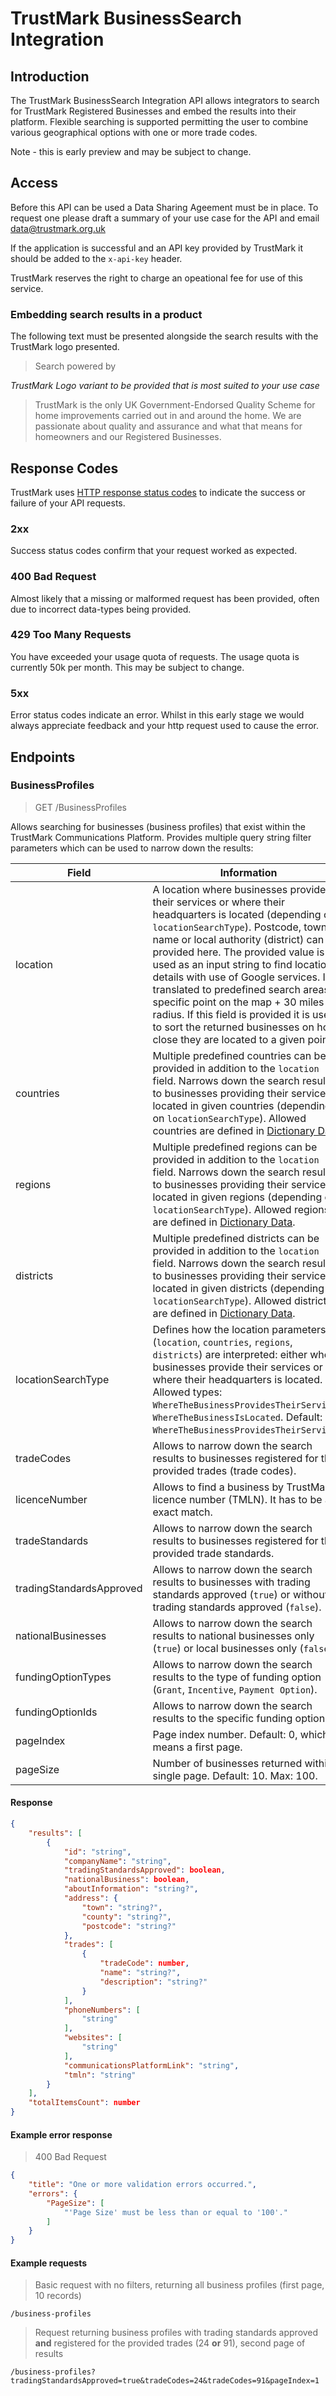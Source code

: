 # TrustMark BusinessSearch Integration

## Introduction

The TrustMark BusinessSearch Integration API allows integrators to search for TrustMark Registered Businesses and embed the results into their platform.
Flexible searching is supported permitting the user to combine various geographical options with one or more trade codes. 

Note - this is early preview and may be subject to change.

## Access

Before this API can be used a Data Sharing Ageement must be in place. To request one please draft a summary of your use case for the API and email data@trustmark.org.uk 

If the application is successful and an API key provided by TrustMark it should be added to the `x-api-key` header.

TrustMark reserves the right to charge an opeational fee for use of this service.

### Embedding search results in a product

The following text must be presented alongside the search results with the TrustMark logo presented.

>Search powered by

_TrustMark Logo variant to be provided that is most suited to your use case_

>TrustMark is the only UK Government-Endorsed Quality Scheme for home improvements carried out in and around the home. We are passionate about quality and assurance and what that means for homeowners and our Registered Businesses.



## Response Codes

TrustMark uses [HTTP response status codes](https://en.wikipedia.org/wiki/List_of_HTTP_status_codes) to indicate the success or failure of your API requests.

### 2xx

Success status codes confirm that your request worked as expected.

### 400 Bad Request

Almost likely that a missing or malformed request has been provided, often due to incorrect data-types being provided.

### 429 Too Many Requests

You have exceeded your usage quota of requests. The usage quota is currently 50k per month. This may be subject to change.  

### 5xx

Error status codes indicate an error. Whilst in this early stage we would always appreciate feedback and your http request used to cause the error.

## Endpoints

### BusinessProfiles

> GET /BusinessProfiles

Allows searching for businesses (business profiles) that exist within the TrustMark Communications Platform. Provides multiple query string filter parameters which can be used to narrow down the results:

| Field | Information |
| --- | --- |
| location | A location where businesses provide their services or where their headquarters is located (depending on `locationSearchType`). Postcode, town name or local authority (district) can be provided here. The provided value is used as an input string to find location details with use of Google services. It is translated to predefined search areas or specific point on the map + 30 miles radius. If this field is provided it is used to sort the returned businesses on how close they are located to a given point. |
| countries | Multiple predefined countries can be provided in addition to the `location` field. Narrows down the search results to businesses providing their services / located in given countries (depending on `locationSearchType`). Allowed countries are defined in [Dictionary Data](dictionary_data.md). |
| regions | Multiple predefined regions can be provided in addition to the `location` field. Narrows down the search results to businesses providing their services / located in given regions (depending on `locationSearchType`). Allowed regions are defined in [Dictionary Data](dictionary_data.md). |
| districts | Multiple predefined districts can be provided in addition to the `location` field. Narrows down the search results to businesses providing their services / located in given districts (depending on `locationSearchType`). Allowed districts are defined in [Dictionary Data](dictionary_data.md). |
| locationSearchType | Defines how the location parameters (`location`, `countries`, `regions`, `districts`) are interpreted: either where businesses provide their services or where their headquarters is located. Allowed types: `WhereTheBusinessProvidesTheirServices`, `WhereTheBusinessIsLocated`. Default: `WhereTheBusinessProvidesTheirServices`. |
| tradeCodes | Allows to narrow down the search results to businesses registered for the provided trades (trade codes). |
| licenceNumber | Allows to find a business by TrustMark licence number (TMLN). It has to be an exact match. |
| tradeStandards | Allows to narrow down the search results to businesses registered for the provided trade standards. |
| tradingStandardsApproved | Allows to narrow down the search results to businesses with trading standards approved (`true`) or without trading standards approved (`false`). |
| nationalBusinesses | Allows to narrow down the search results to national businesses only (`true`) or local businesses only (`false`). |
| fundingOptionTypes | Allows to narrow down the search results to the type of funding option (`Grant`, `Incentive`, `Payment Option`). |
| fundingOptionIds | Allows to narrow down the search results to the specific funding option ID. |
| pageIndex | Page index number. Default: 0, which means a first page. |
| pageSize | Number of businesses returned within a single page. Default: 10. Max: 100. |

#### Response

```json
{
    "results": [
        {
            "id": "string",
            "companyName": "string",
            "tradingStandardsApproved": boolean,
            "nationalBusiness": boolean,
            "aboutInformation": "string?",
            "address": {
                "town": "string?",
                "county": "string?",
                "postcode": "string?"
            },
            "trades": [
                {
                    "tradeCode": number,
                    "name": "string?",
                    "description": "string?"
                }
            ],
            "phoneNumbers": [
                "string"
            ],
            "websites": [
                "string"
            ],
            "communicationsPlatformLink": "string",
            "tmln": "string"
        }
    ],
    "totalItemsCount": number
}
```

#### Example error response

> 400 Bad Request

```json
{
    "title": "One or more validation errors occurred.",
    "errors": {
        "PageSize": [
            "'Page Size' must be less than or equal to '100'."
        ]
    }
}
```

#### Example requests

> Basic request with no filters, returning all business profiles (first page, 10 records)

`/business-profiles`

> Request returning business profiles with trading standards approved **and** registered for the provided trades (24 **or** 91), second page of results

`/business-profiles?tradingStandardsApproved=true&tradeCodes=24&tradeCodes=91&pageIndex=1`
